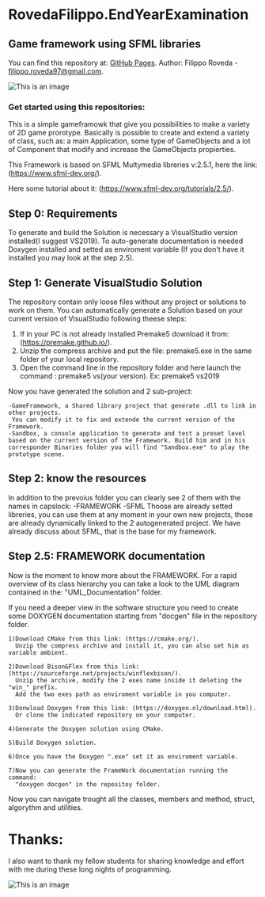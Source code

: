 # RovedaFilippo.EndYearExamination

## Game framework using SFML libraries

You can find this repository at: [GitHub Pages](https://pages.github.com/).
Author: Filippo Roveda - filippo.roveda97@gmail.com.

![This is an image](https://freesvg.org/img/Roman-Soldier.png)

### Get started using this repositories:
This is a simple gameframowk that give you possibilities to make a variety of 2D game prorotype.
Basically is possible to create and extend a variety of class, such as: a main Application, some type of GameObjects and a lot of Component that modify and increase the GameObjects propierties.

This Framework is based on SFML Multymedia libreries v:2.5.1, here the link: (https://www.sfml-dev.org/).

Here some tutorial about it: (https://www.sfml-dev.org/tutorials/2.5/).

## Step 0: Requirements
To generate and build the Solution is necessary a VisualStudio version installed(I suggest VS2019).
To auto-generate documentation is needed Doxygen installed and setted as enviroment variable
(If you don't have it installed you may look at the step 2.5).

## Step 1: Generate VisualStudio Solution
The repository contain only loose files without any project or solutions to work on them.
You can automatically generate a Solution based on your current version of VisualStudio following theese steps:

1) If in your PC is not already installed Premake5 download it from: (https://premake.github.io/).
2) Unzip the compress archive and put the file: premake5.exe in the same folder of your local repository.
3) Open the command line in the repository folder and here launch the command : premake5 vs(your version).
   Ex: premake5 vs2019

Now you have generated the solution and 2 sub-project:  

    -GameFramework, a Shared library project that generate .dll to link in other projects.
     You can modify it to fix and extende the current version of the Framework.
    -Sandbox, a console application to generate and test a preset level based on the current version of the Framework. Build him and in his corresponder Binaries folder you will find "Sandbox.exe" to play the prototype scene.

## Step 2: know the resources
In addition to the prevoius folder you can clearly see 2 of them with the names in capslock:
-FRAMEWORK
-SFML
Thoose are already setted libreries, you can use them at any moment in your own new projects, those are already dynamically linked to the 2 autogenerated project.
We have already discuss about SFML, that is the base for my framework.

## Step 2.5: FRAMEWORK documentation
Now is the moment to know more about the FRAMEWORK. 
For a rapid overview of its class hierarchy you can take a look to the UML diagram contained in the: "UML_Documentation" folder.

If you need a deeper view in the software structure you need to create some DOXYGEN documentation starting from "docgen" file in the repository folder.

    1)Download CMake from this link: (https://cmake.org/).
      Unzip the compress archive and install it, you can also set him as variable ambient.

    2)Download Bison&Flex from this link: (https://sourceforge.net/projects/winflexbison/).
      Unzip the archive, modify the 2 exes name inside it deleting the "win_" prefix.
      Add the two exes path as enviroment variable in you computer. 

    3)Donwload Doxygen from this link: (https://doxygen.nl/download.html).
      Or clone the indicated repository on your computer.

    4)Generate the Doxygen solution using CMake.

    5)Build Doxygen solution.

    6)Once you have the Doxygen ".exe" set it as enviroment variable.

    7)Now you can generate the FrameWork documentation running the command:
      "doxygen docgen" in the repositoy folder.   

Now you can navigate trought all the classes, members and method, struct, algorythm and utilities.

# Thanks:

I also want to thank my fellow students for sharing knowledge and effort with me during these long nights of programming.
    

![This is an image](https://imgbin.com/png/nY6Ft7Jn/warrior-free-content-roman-soldier-5-spartan-army-png)